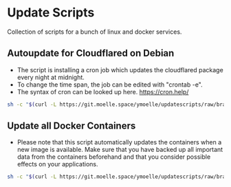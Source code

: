 # Update Scripts
Collection of scripts for a bunch of linux and docker services.

## Autoupdate for Cloudflared on Debian
- The script is installing a cron job which updates the cloudflared package every night at midnight.
- To change the time span, the job can be edited with "crontab -e". 
- The syntax of cron can be looked up here. https://cron.help/

```bash
sh -c "$(curl -L https://git.moelle.space/ymoelle/updatescripts/raw/branch/main/deb-flared-update.sh)"
```

## Update all Docker Containers
- Please note that this script automatically updates the containers when a new image is available. Make sure that you have backed up all important data from the containers beforehand and that you consider possible effects on your applications.

```bash
sh -c "$(curl -L https://git.moelle.space/ymoelle/updatescripts/raw/branch/main/update_docker_containers.sh)"
```